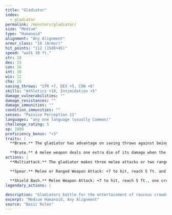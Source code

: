 ```yaml
---
title: "Gladiator"
index:
  - gladiator
permalink: /monsters/gladiator/
size: "Medium"
type: "Humanoid"
alignment: "Any Alignment"
armor_class: "16 (Armor)"
hit_points: "112 (15d8+45)"
speed: "walk 30 ft."
str: 18
dex: 15
con: 16
int: 10
wis: 12
cha: 15
saving_throws: "STR +7, DEX +5, CON +6"
skills: "Athletics +10, Intimidation +5"
damage_vulnerabilities: ""
damage_resistances: ""
damage_immunities: ""
condition_immunities: ""
senses: "Passive Perception 11"
languages: "any one language (usually Common)"
challenge_rating: 5
xp: 1800
proficiency_bonus: "+3"
traits: |
  **Brave.** The gladiator has advantage on saving throws against being frightened.

  **Brute.** A melee weapon deals one extra die of its damage when the gladiator hits with it (included in the attack).
actions: |
  **Multiattack.** The gladiator makes three melee attacks or two ranged attacks.

  **Spear.** Melee or Ranged Weapon Attack: +7 to hit, reach 5 ft. and range 20/60 ft., one target. Hit: 11 (2d6 + 4) piercing damage, or 13 (2d8 + 4) piercing damage if used with two hands to make a melee attack.

  **Shield Bash.** Melee Weapon Attack: +7 to hit, reach 5 ft., one creature. Hit: 9 (2d4 + 4) bludgeoning damage. If the target is a Medium or smaller creature, it must succeed on a DC 15 Strength saving throw or be knocked prone.  
legendary_actions: |
  
description: "Gladiators battle for the entertainment of raucous crowds. Some gladiators are brutal pit fighters who treat each match as a life-or-death struggle, while others are professional duelists who command huge fees but rarely fight to the death."
excerpt: "Medium Humanoid, Any Alignment"
source: "Basic Rules"
---
```

